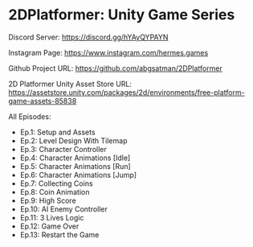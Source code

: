 # 2DPlatformer: Unity Game Series

Discord Server:
https://discord.gg/hYAyQYPAYN

Instagram Page:
https://www.instagram.com/hermes.games

Github Project URL:
https://github.com/abgsatman/2DPlatformer

2D Platformer Unity Asset Store URL:
https://assetstore.unity.com/packages/2d/environments/free-platform-game-assets-85838

All Episodes:
- Ep.1: Setup and Assets
- Ep.2: Level Design With Tilemap
- Ep.3: Character Controller
- Ep.4: Character Animations [Idle]
- Ep.5: Character Animations [Run]
- Ep.6: Character Animations [Jump]
- Ep.7: Collecting Coins
- Ep.8: Coin Animation
- Ep.9: High Score
- Ep.10: AI Enemy Controller
- Ep.11: 3 Lives Logic
- Ep.12: Game Over
- Ep.13: Restart the Game
